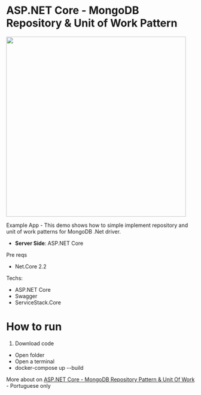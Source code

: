 # ASP.NET Core - MongoDB Repository & Unit of Work Pattern
<img src="https://brunobrito.ghost.io/content/images/2018/08/capa-redes-20.jpg" width="480" />

Example App - This demo shows how to simple implement repository and unit of work patterns for MongoDB .Net driver.

* **Server Side**: ASP.NET Core

Pre reqs

* Net.Core 2.2

Techs:

* ASP.NET Core
* Swagger
* ServiceStack.Core

# How to run

1. Download code
  * Open folder
  * Open a terminal
  * docker-compose up --build


More about on [ASP.NET Core - MongoDB Repository Pattern & Unit Of Work](https://www.brunobrito.net.br/aspnet-core-mongodb-unit-of-work/) - Portuguese only